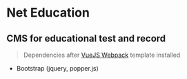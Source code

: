 # Net Education

## CMS for educational test and record

> Dependencies after [VueJS Webpack](http://vuejs-templates.github.io/webpack/) template installed
- Bootstrap (jquery, popper.js)
